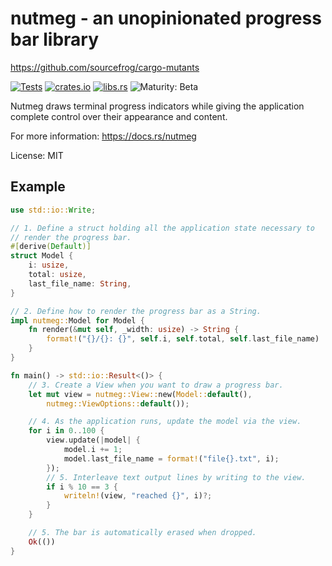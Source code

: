 # nutmeg - an unopinionated progress bar library

https://github.com/sourcefrog/cargo-mutants

[![Tests](https://github.com/sourcefrog/nutmeg/actions/workflows/tests.yml/badge.svg?branch=main&event=push)](https://github.com/sourcefrog/nutmeg/actions/workflows/tests.yml?query=branch%3Amain)
[![crates.io](https://img.shields.io/crates/v/nutmeg.svg)](https://crates.io/crates/nutmeg)
[![libs.rs](https://img.shields.io/badge/libs.rs-nutmeg-blue)](https://lib.rs/crates/nutmeg)
![Maturity: Beta](https://img.shields.io/badge/maturity-beta-blue.svg)

Nutmeg draws terminal progress indicators while giving the application complete 
control over their appearance and content.

For more information: <https://docs.rs/nutmeg>

License: MIT

## Example

```rust
use std::io::Write;

// 1. Define a struct holding all the application state necessary to
// render the progress bar.
#[derive(Default)]
struct Model {
    i: usize,
    total: usize,
    last_file_name: String,
}

// 2. Define how to render the progress bar as a String.
impl nutmeg::Model for Model {
    fn render(&mut self, _width: usize) -> String {
        format!("{}/{}: {}", self.i, self.total, self.last_file_name)
    }
}

fn main() -> std::io::Result<()> {
    // 3. Create a View when you want to draw a progress bar.
    let mut view = nutmeg::View::new(Model::default(),
        nutmeg::ViewOptions::default());

    // 4. As the application runs, update the model via the view.
    for i in 0..100 {
        view.update(|model| {
            model.i += 1;
            model.last_file_name = format!("file{}.txt", i);
        });
        // 5. Interleave text output lines by writing to the view.
        if i % 10 == 3 {
            writeln!(view, "reached {}", i)?;
        }
    }

    // 5. The bar is automatically erased when dropped.
    Ok(())
}
```
